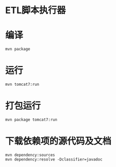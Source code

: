 # ETL脚本执行器

# 编译
	mvn package

# 运行
	mvn tomcat7:run


# 打包运行
	mvn package tomcat7:run

# 下载依赖项的源代码及文档
	mvn dependency:sources
	mvn dependency:resolve -Dclassifier=javadoc
